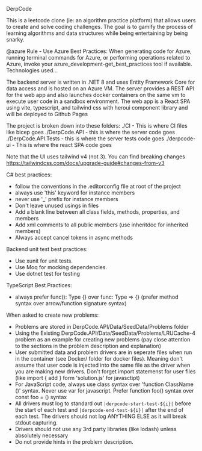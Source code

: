 DerpCode

This is a leetcode clone (ie: an algorithm practice platform) that allows users to create and solve coding challenges. The goal is to gamify the process of learning algorithms and data structures while being entertaining by being snarky.

@azure Rule - Use Azure Best Practices: When generating code for Azure, running terminal commands for Azure, or performing operations related to Azure, invoke your azure_development-get_best_practices tool if available.
Technologies used...

The backend server is written in .NET 8 and uses Entity Framework Core for data access and is hosted on an Azure VM. The server provides a REST API for the web app and also launches docker containers on the same vm to execute user code in a sandbox environment.
The web app is a React SPA using vite, typescript, and tailwind css with heroui component library and will be deployed to Github Pages

The project is broken down into these folders:
./CI - This is where CI files like bicep goes
./DerpCode.API - this is where the server code goes
./DerpCode.API.Tests - this is where the server tests code goes
./derpcode-ui - This is where the react SPA code goes

Note that the UI uses tailwind v4 (not 3). You can find breaking changes https://tailwindcss.com/docs/upgrade-guide#changes-from-v3

C# best practices:

- follow the conventions in the .editorconfig file at root of the project
- always use 'this' keyword for instance members
- never use '\_' prefix for instance members
- Don't leave unused usings in files
- Add a blank line between all class fields, methods, properties, and members
- Add xml comments to all public members (use inheritdoc for inherited members)
- Always accept cancel tokens in async methods

Backend unit test best practices:

- Use xunit for unit tests.
- Use Moq for mocking dependencies.
- Use dotnet test for testing

TypeScript Best Practices:

- always prefer func(): Type {} over func: Type => {} (prefer method syntax over arrow/function signature syntax)

When asked to create new problems:

- Problems are stored in DerpCode.API/Data/SeedData/Problems folder
- Using the Existing DerpCode.API/Data/SeedData/Problems/LRUCache-4 problem as an example for creating new problems (pay close attention to the sections in the problem description and explanation)
- User submitted data and problem drivers are in seperate files when run in the container (see Docker/ folder for docker files). Meaning don't assume that user code is injected into the same file as the driver when you are making new drivers. Don't forget import statemenst for user files (like import { add } form 'solution.js' for javasctipt)
- For JavaScript code, always use class syntax over 'function ClassName ()' syntax. Never use var for javascript. Prefer function foo() syntax over const foo = () syntax
- All drivers must log to standard out `|derpcode-start-test-${i}|` before the start of each test and `|derpcode-end-test-${i}|` after the end of each test. The drivers should not log ANYTHING ELSE as it will break stdout capturing.
- Drivers should not use any 3rd party libraries (like lodash) unless absolutely necessary
- Do not provide hints in the problem description.
